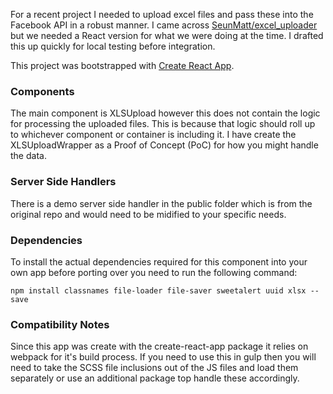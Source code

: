 For a recent project I needed to upload excel files and pass these into the Facebook API in a robust manner. I came across [SeunMatt/excel_uploader](https://github.com/SeunMatt/excel_uploader)  but we needed a React version for what we were doing at the time. I drafted this up quickly for local testing before integration.

This project was bootstrapped with [Create React App](https://github.com/facebookincubator/create-react-app).

### Components
The main component is XLSUpload however this does not contain the logic for processing the uploaded files. This is because that logic should roll up to whichever component or container is including it. I have create the XLSUploadWrapper as a Proof of Concept (PoC) for how you might handle the data.

### Server Side Handlers
There is a demo server side handler in the public folder which is from the original repo and would need to be midified to your specific needs.

### Dependencies
To install the actual dependencies required for this component into your own app before porting over you need to run the following command:

```npm install classnames file-loader file-saver sweetalert uuid xlsx --save```

### Compatibility Notes
Since this app was create with the create-react-app package it relies on webpack for it's build process. If you need to use this in gulp then you will need to take the SCSS file inclusions out of the JS files and load them separately or use an additional package top handle these accordingly.
